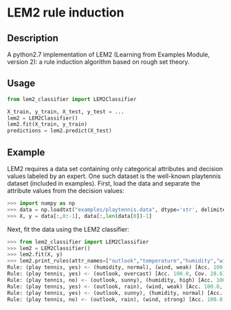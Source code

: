 # LEM2 rule induction
## Description
A python2.7 implementation of LEM2 (Learning from Examples Module, version 2): a rule induction algorithm based on rough set theory.

## Usage
```python
from lem2_classifier import LEM2Classifier

X_train, y_train, X_test, y_test = ...
lem2 = LEM2Classifier()
lem2.fit(X_train, y_train)
predictions = lem2.predict(X_test)
```

## Example
LEM2 requires a data set containing only categorical attributes and decision values labeled by an expert. One such dataset is the well-known playtennis dataset (included in examples). First, load the data and separate the attribute values from the decision values:

```python
>>> import numpy as np
>>> data = np.loadtxt("examples/playtennis.data", dtype='str', delimiter=',')
>>> X, y = data[:,0:-1], data[:,len(data[0])-1]
```

Next, fit the data using the LEM2 classifier:

```python
>>> from lem2_classifier import LEM2Classifier
>>> lem2 = LEM2Classifier()
>>> lem2.fit(X, y)
>>> lem2.print_rules(attr_names=["outlook","temperature","humidity","wind"], class_name="play tennis")
Rule: (play tennis, yes) <- (humidity, normal), (wind, weak) [Acc. 100.0, Cov. 28.6]
Rule: (play tennis, yes) <- (outlook, overcast) [Acc. 100.0, Cov. 28.6]
Rule: (play tennis, no) <- (outlook, sunny), (humidity, high) [Acc. 100.0, Cov. 21.4]
Rule: (play tennis, yes) <- (outlook, rain), (wind, weak) [Acc. 100.0, Cov. 21.4]
Rule: (play tennis, yes) <- (outlook, sunny), (humidity, normal) [Acc. 100.0, Cov. 14.3]
Rule: (play tennis, no) <- (outlook, rain), (wind, strong) [Acc. 100.0, Cov. 14.3]
```